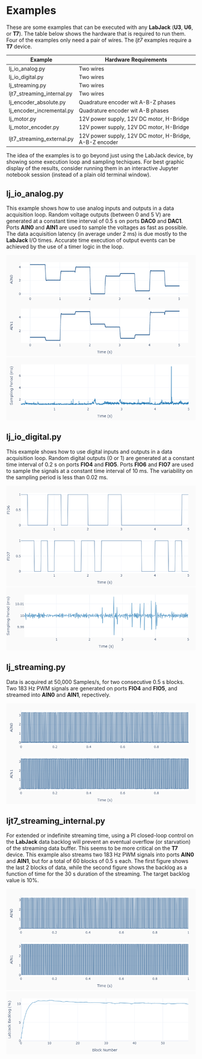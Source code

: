 # Examples
These are some examples that can be executed with any **LabJack** (**U3**, **U6**, or **T7**). The table below shows the hardware that is required to run them. Four of the examples only need a pair of wires. The _ljt7_ examples require a **T7** device.

Example | Hardware Requirements
------- | ----------------------
lj_io_analog.py | Two wires
lj_io_digital.py | Two wires
lj_streaming.py | Two wires
ljt7_streaming_internal.py | Two wires
lj_encoder_absolute.py | Quadrature encoder wit A-B-Z phases
lj_encoder_incremental.py | Quadrature encoder wit A-B phases
lj_motor.py | 12V power supply, 12V DC motor, H-Bridge
lj_motor_encoder.py | 12V power supply, 12V DC motor, H-Bridge
ljt7_streaming_external.py | 12V power supply, 12V DC motor, H-Bridge, A-B-Z encoder

The idea of the examples is to go beyond just using the LabJack device, by showing some execution loop and sampling techiques. For best graphic display of the results, consider running them in an interactive Jupyter notebook session (instead of a plain old terminal window).

## lj_io_analog.py
This example shows how to use analog inputs and outputs in a data acquisition
loop. Random voltage outputs (between 0 and 5 V) are generated at a constant time interval of 0.5 s on ports **DAC0** and **DAC1**. Ports **AIN0** and **AIN1** are used to sample the voltages as fast as possible. The data acquisition latency (in average under 2 ms) is due mostly to the **LabJack** I/O times. Accurate time execution of output events can be achieved by the use of a timer logic in the loop.

![](../docs/images/lj_io_analog_fig_1.png)
![](../docs/images/lj_io_analog_fig_2.png)

## lj_io_digital.py
This example shows how to use digital inputs and outputs in a data acquisition loop. Random digital outputs (0 or 1) are generated at a constant time interval of 0.2 s on ports **FIO4** and **FIO5**. Ports **FIO6** and **FIO7** are used to sample the signals at a constant time interval of 10 ms. The variability on the sampling period is less than 0.02 ms.

![](../docs/images/lj_io_digital_fig_1.png)
![](../docs/images/lj_io_digital_fig_2.png)

## lj_streaming.py
Data is acquired at 50,000 Samples/s, for two consecutive 0.5 s blocks. Two 183 Hz PWM signals are generated on ports **FIO4** and **FIO5**, and streamed into **AIN0** and **AIN1**, repectively.

![](../docs/images/lj_streaming_fig_1.png)


## ljt7_streaming_internal.py
For extended or indefinite streaming time, using a PI closed-loop control on the **LabJack** data backlog will prevent an eventual overflow (or starvation) of the streaming data buffer. This seems to be more critical on the **T7** device. This example also streams two 183 Hz PWM signals into ports **AIN0** and **AIN1**, but for a total of 60 blocks of 0.5 s each. The first figure shows the last 2 blocks of data, while the second figure shows the backlog as a function of time for the 30 s duration of the streaming. The target backlog value is 10%.

![](../docs/images/ljt7_streaming_internal_fig_1.png)
![](../docs/images/ljt7_streaming_internal_fig_2.png)
